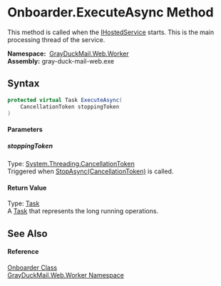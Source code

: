Onboarder.ExecuteAsync Method
=============================
This method is called when the [IHostedService][1] starts. This is the main processing thread of the service.

  **Namespace:**  [GrayDuckMail.Web.Worker][2]  
  **Assembly:** gray-duck-mail-web.exe

Syntax
------

```csharp
protected virtual Task ExecuteAsync(
	CancellationToken stoppingToken
)
```

#### Parameters

##### *stoppingToken*
Type: [System.Threading.CancellationToken][3]  
 Triggered when [StopAsync(CancellationToken)][4] is called.

#### Return Value
Type: [Task][5]  
 A [Task][5] that represents the long running operations. 

See Also
--------

#### Reference
[Onboarder Class][6]  
[GrayDuckMail.Web.Worker Namespace][2]  

[1]: https://docs.microsoft.com/dotnet/api/microsoft.extensions.hosting.ihostedservice
[2]: ../README.md
[3]: https://docs.microsoft.com/dotnet/api/system.threading.cancellationtoken
[4]: https://docs.microsoft.com/dotnet/api/microsoft.extensions.hosting.ihostedservice.stopasync#microsoft-extensions-hosting-ihostedservice-stopasync(system-threading-cancellationtoken)
[5]: https://docs.microsoft.com/dotnet/api/system.threading.tasks.task
[6]: README.md